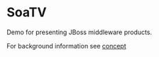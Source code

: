 SoaTV
=====

Demo for presenting JBoss middleware products.

For background information see [concept](doc/concept.md)
